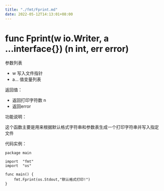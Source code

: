 ```yaml
---
title: "./fmt/Fprint.md"
date: 2022-05-12T14:13:01+08:00
---
```

# func Fprint(w io.Writer, a ...interface{}) (n int, err error)

参数列表

- w 写入文件指针
- a... 值变量列表

返回值：

- 返回打印字符数 n
- 返回error

功能说明：

这个函数主要是用来根据默认格式字符串和参数表生成一个打印字符串并写入指定文件

代码实例：

 	package main
	
	import 	"fmt"
	import  "os"
		
	func main() {
		fmt.Fprint(os.Stdout,"默认格式打印!")
	}
